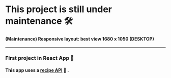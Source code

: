 # This project is still under maintenance 🛠️
#### (Maintenance) Responsive layout: best view 1680 x 1050 (DESKTOP)

---

### First project in React App 🚀

#### This app uses a [recipe API](https://www.themealdb.com/ "recipe API") 🍕 .

